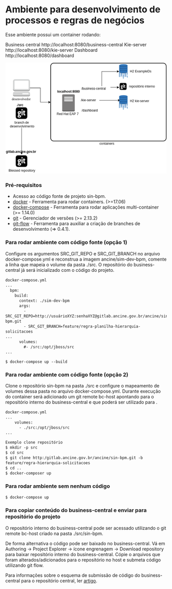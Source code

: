 # Ambiente para desenvolvimento de processos e regras de negócios

Esse ambiente possui um container rodando:

Business central http://localhost:8080/business-central
Kie-server http://localhost:8080/kie-server
Dashboard http://localhost:8080/dashboard

![esquema disposição containers](esquema.png)


### Pré-requisitos
* Acesso ao código fonte de projeto sin-bpm.
* [docker](https://docs.docker.com/engine/installation/) - Ferramenta para rodar containers. (>=17.06)
* [docker-compose](https://docs.docker.com/compose/install/) - Ferramenta para rodar aplicações multi-container (>= 1.14.0)
* [git](https://git-scm.com/downloads) - Gerenciador de versões (>= 2.13.2)
* [git-flow](https://github.com/nvie/gitflow/wiki/Installation) - Ferramenta para auxiliar a criação de branches de desenvolvimento (=> 0.4.1). 


### Para rodar ambiente com código fonte (opção 1)
Configure os argumentos SRC_GIT_REPO e SRC_GIT_BRANCH no arquivo docker-compose.yml e reconstrua a imagem ancine/sim-dev-bpm, comente a linha que mapeia o volume da pasta ./src. O repositório do business-central já será inicializado com o código do projeto.
``` 
docker-compose.yml
...
  bpm:
    build: 
      context: ./sim-dev-bpm
      args: 
        - SRC_GIT_REPO=http://usuárioXYZ:senhaXYZ@gitlab.ancine.gov.br/ancine/sin-bpm.git
        - SRC_GIT_BRANCH=feature/regra-planilha-hierarquia-solicitacoes
...
      volumes:
        #- /src:/opt/jboss/src
...
```

```
$ docker-compose up --build
```
    

### Para rodar ambiente com código fonte (opção 2)
Clone o repositório sin-bpm na pasta ./src e configure o mapeamento de volumes dessa pasta no arquivo docker-compose.yml. Durante execução do container será adicionado um git remote bc-host apontando para o repositório interno do business-central e que poderá ser utilizado para .
```
docker-compose.yml
...
    volumes:
      - ./src:/opt/jboss/src
...
``` 

```
Exemplo clone repositório
$ mkdir -p src
$ cd src
$ git clone http:/gitlab.ancine.gov.br/ancine/sin-bpm.git -b feature/regra-hierarquia-solicitacoes
$ cd ..
$ docker-composer up
``` 

### Para rodar ambiente sem nenhum código

```
$ docker-compose up
```

### Para copiar conteúdo do business-central e enviar para repositório do projeto

O repositório interno do business-central pode ser acessado utilizando o git remote bc-host criado na pasta ./src/sin-bpm.

De forma alternativa o código pode ser baixado no business-central. Vá em Authoring -> Project Explorer -> ícone engrenagem -> Download repository para baixar repositório interno do business-central. Cópie o arquivos que foram alterados/adicionados para o repositório no host e submeta código utilizando git flow.

Para informações sobre o esquema de submissão de código do business-central para o repositório central, ler [artigo](http://www.opensourcerers.org/demystifying-business-central-repository/). 


